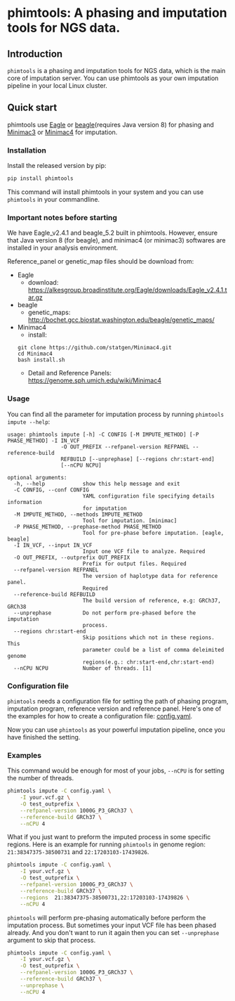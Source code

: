 
phimtools: A phasing and imputation tools for NGS data.
=====================================================

Introduction
------------

`phimtools` is a phasing and imputation tools for NGS data, which is the
main core of imputation server. You can use phimtools as your own imputation 
pipeline in your local Linux cluster.

Quick start
-----------

phimtools use [Eagle](https://data.broadinstitute.org/alkesgroup/Eagle/)
or [beagle](https://faculty.washington.edu/browning/beagle/beagle.html)(requires Java version 8)
for phasing and [Minimac3](https://genome.sph.umich.edu/wiki/Minimac3)
or [Minimac4](https://genome.sph.umich.edu/wiki/Minimac4)
for imputation.

### Installation

Install the released version by pip:

```bash
pip install phimtools
```

This command will install phimtools in your system and you can use
`phimtools` in your commandline.

### Important notes before starting
We have Eagle_v2.4.1 and beagle_5.2 built in phimtools.
However, ensure that Java version 8 (for beagle), and minimac4 (or minimac3) softwares are installed in your analysis environment.

Reference_panel or genetic_map files should be download from:

- Eagle 
    + download: https://alkesgroup.broadinstitute.org/Eagle/downloads/Eagle_v2.4.1.tar.gz
- beagle
    + genetic_maps: http://bochet.gcc.biostat.washington.edu/beagle/genetic_maps/
- Minimac4
    + install: 
    ```
    git clone https://github.com/statgen/Minimac4.git
    cd Minimac4
    bash install.sh
    ```
    + Detail and Reference Panels: https://genome.sph.umich.edu/wiki/Minimac4

### Usage

You can find all the parameter for imputation process by running
`phimtools impute --help`:

    usage: phimtools impute [-h] -C CONFIG [-M IMPUTE_METHOD] [-P PHASE_METHOD] -I IN_VCF
                     -O OUT_PREFIX --refpanel-version REFPANEL --reference-build
                     REFBUILD [--unprephase] [--regions chr:start-end]
                     [--nCPU NCPU]

    optional arguments:
      -h, --help            show this help message and exit
      -C CONFIG, --conf CONFIG
                            YAML configuration file specifying details information
                            for imputation
      -M IMPUTE_METHOD, --methods IMPUTE_METHOD
                            Tool for imputation. [minimac]
      -P PHASE_METHOD, --prephase-method PHASE_METHOD
                            Tool for pre-phase before imputation. [eagle, beagle]
      -I IN_VCF, --input IN_VCF
                            Input one VCF file to analyze. Required
      -O OUT_PREFIX, --outprefix OUT_PREFIX
                            Prefix for output files. Required
      --refpanel-version REFPANEL
                            The version of haplotype data for reference panel.
                            Required
      --reference-build REFBUILD
                            The build version of reference, e.g: GRCh37, GRCh38
      --unprephase          Do not perform pre-phased before the imputation
                            process.
      --regions chr:start-end
                            Skip positions which not in these regions. This
                            parameter could be a list of comma deleimited genome
                            regions(e.g.: chr:start-end,chr:start-end)
      --nCPU NCPU           Number of threads. [1]

### Configuration file

`phimtools` needs a configuration file for setting the path of phasing
program, imputation program, reference version and reference panel.
Here\'s one of the examples for how to create a configuration file:
[config.yaml](./tests/config.yaml).

Now you can use `phimtools` as your powerful imputation pipeline, once you
have finished the setting.

### Examples

This command would be enough for most of your jobs, `--nCPU` is for
setting the number of threads.

```bash
phimtools impute -C config.yaml \
    -I your.vcf.gz \
    -O test_outprefix \
    --refpanel-version 1000G_P3_GRCh37 \
    --reference-build GRCh37 \
    --nCPU 4
```

What if you just want to preform the imputed process in some specific
regions. Here is an example for running `phimtools` in genome region:
`21:38347375-38500731` and `22:17203103-17439826`.

```bash
phimtools impute -C config.yaml \
    -I your.vcf.gz \
    -O test_outprefix \
    --refpanel-version 1000G_P3_GRCh37 \
    --reference-build GRCh37 \
    --regions  21:38347375-38500731,22:17203103-17439826 \
    --nCPU 4
```

`phimtools` will perform pre-phasing automatically before perform the
imputation process. But sometimes your input VCF file has been phased
already. And you don\'t want to run it again then you can set
`--unprephase` argument to skip that process.

```bash
phimtools impute -C config.yaml \
    -I your.vcf.gz \
    -O test_outprefix \
    --refpanel-version 1000G_P3_GRCh37 \
    --reference-build GRCh37 \
    --unprephase \
    --nCPU 4
```
